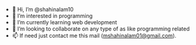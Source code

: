 - 👋 Hi, I’m @shahinalam10
- 👀 I’m interested in programming
- 🌱 I’m currently learning web development
- 💞️ I’m looking to collaborate on any type of as like programming related
- 📫 If need just contact me this mail (mshahinalam01@gmail.com).

<!---
shahinalam10/shahinalam10 is a ✨ special ✨ repository because its `README.md` (this file) appears on your GitHub profile.
You can click the Preview link to take a look at your changes.
--->
